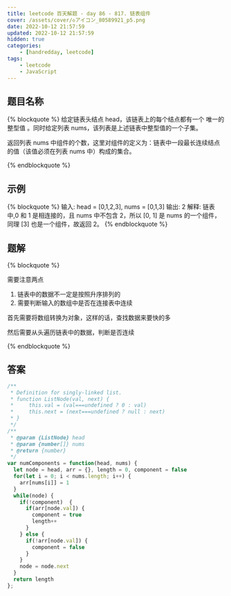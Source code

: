 ```yaml
---
title: leetcode 百天解题 - day 86 - 817. 链表组件
cover: /assets/cover/◇アイコン_80589921_p5.png
date: 2022-10-12 21:57:59
updated: 2022-10-12 21:57:59
hidden: true
categories:
    - [handredday, leetcode]
tags:
    - leetcode
    - JavaScript
---
```


## 题目名称

{% blockquote %}
给定链表头结点 head，该链表上的每个结点都有一个 唯一的整型值 。同时给定列表 nums，该列表是上述链表中整型值的一个子集。

返回列表 nums 中组件的个数，这里对组件的定义为：链表中一段最长连续结点的值（该值必须在列表 nums 中）构成的集合。

{% endblockquote %}

## 示例

{% blockquote %}
输入: head = [0,1,2,3], nums = [0,1,3]
输出: 2
解释: 链表中,0 和 1 是相连接的，且 nums 中不包含 2，所以 [0, 1] 是 nums 的一个组件，同理 [3] 也是一个组件，故返回 2。
{% endblockquote %}


## 题解


{% blockquote %}

需要注意两点
1. 链表中的数据不一定是按照升序排列的
2. 需要判断输入的数组中是否在连接表中连续

首先需要将数组转换为对象，这样的话，查找数据来要快的多

然后需要从头遍历链表中的数据，判断是否连续

{% endblockquote %}

## 答案

~~~js
/**
 * Definition for singly-linked list.
 * function ListNode(val, next) {
 *     this.val = (val===undefined ? 0 : val)
 *     this.next = (next===undefined ? null : next)
 * }
 */
/**
 * @param {ListNode} head
 * @param {number[]} nums
 * @return {number}
 */
var numComponents = function(head, nums) {
  let node = head, arr = {}, length = 0, component = false
  for(let i = 0; i < nums.length; i++) {
    arr[nums[i]] = 1
  }
  while(node) {
    if(!component)  {
      if(arr[node.val]) {
        component = true
        length++
      }
    } else {
      if(!arr[node.val]) {
        component = false
      }
    }
    node = node.next
  }
  return length
};

~~~